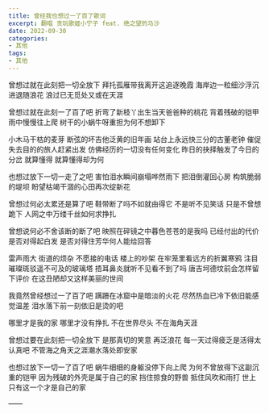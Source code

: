 ```yaml
---
title: 曾经我也想过一了百了歌词
excerpt: 翻唱 贪玩歌姬小宁子 feat. 绝之望的马沙
date: 2022-09-30
categories:
- 其他
tags:
- 其他
---
```


曾想过就在此刻把一切全放下
拜托孤雁带我离开这追逐晚霞
海岸边一粒细沙浮沉进退随浪花
浪过已无觅处又或在天涯

曾想过就在此刻一了百了吧
折弯了新枝丫出生当天爸爸种的桃花
背着残破的铠甲 雨中慢慢往上爬
树干的小蜗牛呀重担为何不想卸下

小木马干枯的麦芽
断弦的坏吉他泛黄的旧年画
站台上永远快三分的古董老钟
催促失去目的的旅人赶紧出发
仿佛经历的一切没有任何变化
昨日的抉择触发了今日的分岔
就算懂得 就算懂得却为何

也想过放下一切一走了之吧
害怕泪水瞬间崩塌哗然雨下
把泪倒灌回心房 构筑脆弱的堤坝
盼望枯竭干涸的心田再次绽新花

曾想过何必太累还是算了吧
鞋带断了吗不如就由得它
不是听不见笑话 只是不曾想跪下
人网之中万缕千丝如何求挣扎

曾想说何必不舍该断的断了吧
映照在碎镜之中暮色苍苍的是我吗
已经付出的代价 是否对得起白发
是否对得住芳华何人能给回答

雷声雨大 街道的烦杂
不愿接的电话 楼上的吵架
在牢笼里看远方的折翼寒鸦
注目璀璨斑驳遥不可及的玻璃塔
捂耳鼻炎就听不见看不到了吗
唐吉坷德坟前会怎样留下评价
在这丑陋却又这样美丽的世间

我竟然曾经想过一了百了吧
蹒跚在冰窟中是暗淡的火花
尽然热血已冷下依旧能感觉温差
泪水落下前一刻依旧是烫的吧

哪里才是我的家
哪里才没有挣扎
不在世界尽头
不在海角天涯

曾想过要在此刻把一切全放下
是那真切的笑意 再泛浪花
每一天过得疲乏是活得太认真吧
不管海之角天之涯潮水落处即安家

也想过放下一切一了百了吧
蜗牛细细的身躯没停下向上爬
为何不曾放得下这副沉重的铠甲
因为残破的外壳是属于自己的家
挡住掠食的野兽 抵住风吹和雨打
世上只有这一个才是自己的家


——
